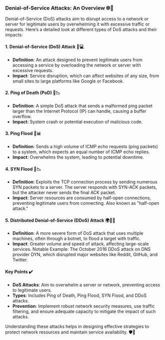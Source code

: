 ### Denial-of-Service Attacks: An Overview 🌐🚫

Denial-of-Service (DoS) attacks aim to disrupt access to a network or server for legitimate users by overwhelming it with excessive traffic or requests. Here’s a detailed look at different types of DoS attacks and their impacts:

#### 1. **Denial-of-Service (DoS) Attack** 🛑💻
   - **Definition**: An attack designed to prevent legitimate users from accessing a service by overloading the network or server with excessive requests.
   - **Impact**: Service disruption, which can affect websites of any size, from small sites to large platforms like Google or Facebook.

#### 2. **Ping of Death (PoD)** 🚨📉
   - **Definition**: A simple DoS attack that sends a malformed ping packet larger than the Internet Protocol (IP) can handle, causing a buffer overflow.
   - **Impact**: System crash or potential execution of malicious code.

#### 3. **Ping Flood** 🌊📊
   - **Definition**: Sends a high volume of ICMP echo requests (ping packets) to a system, which expects an equal number of ICMP echo replies.
   - **Impact**: Overwhelms the system, leading to potential downtime.

#### 4. **SYN Flood** 🔄📉
   - **Definition**: Exploits the TCP connection process by sending numerous SYN packets to a server. The server responds with SYN-ACK packets, but the attacker never sends the final ACK packet.
   - **Impact**: Server resources are consumed by half-open connections, preventing legitimate users from connecting. Also known as "half-open attack."

#### 5. **Distributed Denial-of-Service (DDoS) Attack** 🌍🕵️‍♂️
   - **Definition**: A more severe form of DoS attack that uses multiple machines, often through a botnet, to flood a target with traffic.
   - **Impact**: Greater volume and speed of attack, affecting large-scale services. Notable Example: The October 2016 DDoS attack on DNS provider DYN, which disrupted major websites like Reddit, GitHub, and Twitter.

#### **Key Points** ✔️
   - **DoS Attacks**: Aim to overwhelm a server or network, preventing access to legitimate users.
   - **Types**: Includes Ping of Death, Ping Flood, SYN Flood, and DDoS attacks.
   - **Prevention**: Implement robust network security measures, use traffic filtering, and ensure adequate capacity to mitigate the impact of such attacks.

Understanding these attacks helps in designing effective strategies to protect network resources and maintain service availability. 🛡️🔐
